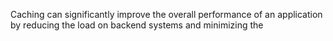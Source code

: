 Caching can significantly improve the overall performance of an application by reducing the load on backend systems and minimizing the 
